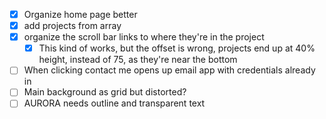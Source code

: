 - [x] Organize home page better
- [x] add projects from array
- [x] organize the scroll bar links to where they're in the project
    - [x] This kind of works, but the offset is wrong, projects end up at 40% height, instead of 75, as they're near the bottom
- [ ] When clicking contact me opens up email app with credentials already in
- [ ] Main background as grid but distorted?
- [ ] AURORA needs outline and transparent text
